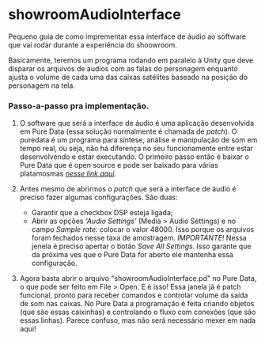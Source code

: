 # showroomAudioInterface

Pequeno guia de como imprementar essa interface de áudio ao software que vai rodar durante a experiência do shoowroom.

Basicamente, teremos um programa rodando em paralelo à Unity que deve disparar os arquivos de áudios com as falas do personagem enquanto ajusta o volume de cada uma das caixas satélites baseado na posição do personagem na tela.

### Passo-a-passo pra implementação.

1. O software que será a interface de áudio é uma aplicação desenvolvida em Pure Data (essa solução normalmente é chamada de _patch_). O puredata é um programa para síntese, análise e manipulação de som em tempo real, ou seja, não há diferença no seu funcionamente entre estar desenvolvendo e estar executando. O primeiro passo então é baixar o Pure Data que é open source e pode ser baixado para várias platamosmas [*nesse link aqui*](https://puredata.info/downloads/pure-data).

2. Antes mesmo de abrirmos o _patch_ que será a interface de áudio é preciso fazer algumas configurações. São duas:
    - Garantir que a checkbox DSP esteja ligada;
    - Abrir as opções _'Audio Settings'_ (Media > Audio Settings) e no campo _Sample rate:_ colocar o valor 48000. Isso porque os arquivos foram fechados nesse taxa de amostragem. *IMPORTANTE!* Nessa jenela é preciso apertar o botão _Save All Settings._ Isso garante que da próxima ves que o Pure Data for aberto ele mantenha essa configuração.
  
3. Agora basta abrir o arquivo "showroomAudioInterface.pd" no Pure Data, o que pode ser feito em File > Open. E é isso! Essa janela já é patch funcional, pronto para receber comandos e controlar volume da saída de som nas caixas. No Pure Data a programação é feita criando objetos (que são essas caixinhas) e controlando o fluxo com conexões (que são essas linhas). Parece confuso, mas não será necessário mexer em nada aqui!

